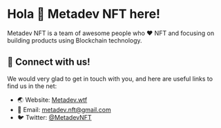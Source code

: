 # Hola 👋 Metadev NFT here!

Metadev NFT is a team of awesome people who ❤️️ NFT and focusing on building products using Blockchain technology.

## 🤝 Connect with us!

We would very glad to get in touch with you, and here are useful links to find us in the net:

- 🌏 Website: [Metadev.wtf](https://metadev.wtf)
- 📧 Email: [metadev.nft@gmail.com](mailto:metadev.nft@gmail.com)
- 🐦 Twitter: [@MetadevNFT](https://twitter.com/MetadevNFT)
